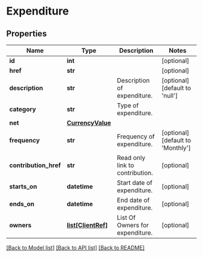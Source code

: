 # Expenditure

## Properties
Name | Type | Description | Notes
------------ | ------------- | ------------- | -------------
**id** | **int** |  | [optional] 
**href** | **str** |  | [optional] 
**description** | **str** | Description of expenditure. | [optional] [default to 'null']
**category** | **str** | Type of expenditure. | 
**net** | [**CurrencyValue**](CurrencyValue.md) |  | 
**frequency** | **str** | Frequency of expenditure. | [optional] [default to 'Monthly']
**contribution_href** | **str** | Read only link to contribution. | [optional] 
**starts_on** | **datetime** | Start date of expenditure. | [optional] 
**ends_on** | **datetime** | End date of expenditure. | [optional] 
**owners** | [**list[ClientRef]**](ClientRef.md) | List Of Owners for expenditure. | [optional] 

[[Back to Model list]](../README.md#documentation-for-models) [[Back to API list]](../README.md#documentation-for-api-endpoints) [[Back to README]](../README.md)

